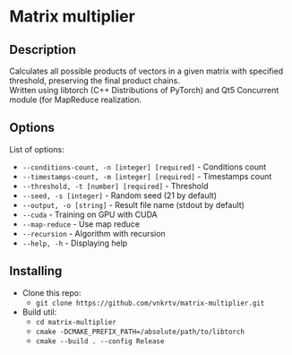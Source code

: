 # Matrix multiplier

## Description 

Calculates all possible products of vectors in a given matrix with specified threshold, preserving the final product chains.  
Written using libtorch (C++ Distributions of PyTorch) and Qt5 Concurrent module (for MapReduce realization.

## Options

List of options:  
- ```--conditions-count, -n [integer] [required]``` - Conditions count
- ```--timestamps-count, -m [integer] [required]``` - Timestamps count
- ```--threshold, -t [number] [required]``` - Threshold
- ```--seed, -s [integer]``` - Random seed (21 by default)
- ```--output, -o [string]``` - Result file name (stdout by default)
- ```--cuda``` - Training on GPU with CUDA
- ```--map-reduce``` - Use map reduce  
- ```--recursion``` - Algorithm with recursion  
- ```--help, -h``` - Displaying help

## Installing

- Clone this repo:
  - ```git clone https://github.com/vnkrtv/matrix-multiplier.git```
- Build util:
  - ```cd matrix-multiplier```
  - ```cmake -DCMAKE_PREFIX_PATH=/absolute/path/to/libtorch```
  - ```cmake --build . --config Release```
